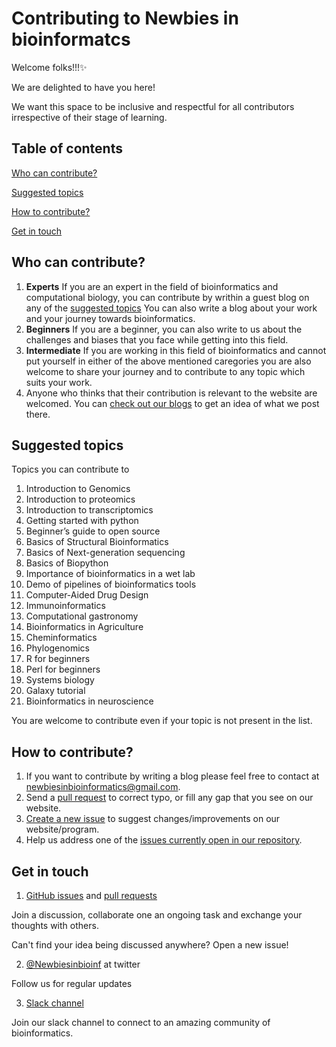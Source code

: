 # Contributing to Newbies in bioinformatcs

Welcome folks!!!:sparkles:

We are delighted to have you here!

We want this space to be inclusive and respectful for all contributors irrespective of their stage of learning.

## Table of contents


[Who can contribute?](Who-can-contribute?)

[Suggested topics](Suggested-topics)

[How to contribute?](How-to-contribute?)

[Get in touch](Get-in-touch)

## Who can contribute?

1. **Experts** 
If you are an expert in the field of bioinformatics and computational biology, you can contribute by writhin a guest blog on any of the [suggested topics](Suggested-topics)
You can also write a blog about your work and your journey towards bioinformatics.
2. **Beginners**
If you are a beginner, you can also write to us about the challenges and biases that you face while getting into this field.
3. **Intermediate**
 If you are working in this field of bioinformatics and cannot put yourself in either of the above mentioned caregories you are also welcome to share your journey and to contribute to any topic which suits your work.
5. Anyone who thinks that their contribution is relevant to the website are welcomed. You can [check out our blogs](https://newbies-in-bioinformatics.github.io/Newbies-in-bioinformatics/) to get an idea of what we post there.

## Suggested topics

Topics you can contribute to

1. Introduction to Genomics
1. Introduction to proteomics
1. Introduction to transcriptomics
1. Getting started with python
1. Beginner’s guide to open source
1. Basics of Structural Bioinformatics
1. Basics of Next-generation sequencing
1. Basics of Biopython
1. Importance of bioinformatics in a wet lab
1. Demo of pipelines of bioinformatics tools
1. Computer-Aided Drug Design
1. Immunoinformatics
1. Computational gastronomy
1. Bioinformatics in Agriculture
1. Cheminformatics
1. Phylogenomics
1. R for beginners
1. Perl for beginners
1. Systems biology
1. Galaxy tutorial
1. Bioinformatics in neuroscience


You are welcome to contribute even if your topic is not present in the list.

## How to contribute?

1. If you want to contribute by writing a blog please feel free to contact at newbiesinbioinformatics@gmail.com.
2. Send a [pull request](https://github.com/Newbies-in-bioinformatics/Newbies-in-bioinformatics/pulls) to correct typo, or fill any gap that you see on our website.
3. [Create a new issue](https://github.com/Newbies-in-bioinformatics/Newbies-in-bioinformatics/issues) to suggest changes/improvements on our website/program.
4. Help us address one of the [issues currently open in our repository](https://github.com/Newbies-in-bioinformatics/Newbies-in-bioinformatics/issues).

## Get in touch

1. [GitHub issues](https://github.com/Newbies-in-bioinformatics/Newbies-in-bioinformatics/issues) and [pull requests](https://github.com/Newbies-in-bioinformatics/Newbies-in-bioinformatics/pulls)

Join a discussion, collaborate one an ongoing task and exchange your thoughts with others.

Can't find your idea being discussed anywhere? Open a new issue!

2. [@Newbiesinbioinf](@Newbiesinbioinf) at twitter

Follow us for regular updates

3. [Slack channel](https://join.slack.com/t/newbiesinbioi-suw3310/shared_invite/zt-ra6dx7tx-497jnBj5a54R27YB_oQK8g)

Join our slack channel to connect to an amazing community of bioinformatics.
